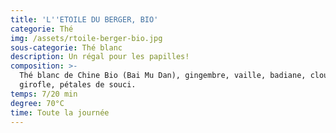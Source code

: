 ```yaml
---
title: 'L''ETOILE DU BERGER, BIO'
categorie: Thé
img: /assets/rtoile-berger-bio.jpg
sous-categorie: Thé blanc
description: Un régal pour les papilles!
composition: >-
  Thé blanc de Chine Bio (Bai Mu Dan), gingembre, vaille, badiane, clous de
  girofle, pétales de souci.
temps: 7/20 min
degree: 70°C
time: Toute la journée
---
```


